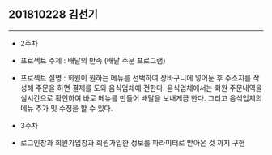 ## 201810228 김선기

___
- 2주차
- 프로젝트 주제 :  배달의 만족 (배달 주문 프로그램)
- 프로젝트 설명 :  회원이 원하는 메뉴를 선택하여 장바구니에 넣어둔 후 주소지를 작성해 주문을 하면 결제를 도와 음식업체에 전한다. 음식업체에서는 회원 주문내역을 실시간으로 확인하여 바로 메뉴를 만들어 배달을 보내게끔 한다. 그리고 음식업체의 메뉴 추가 및 수정을 할 수 있다.

- 3주차
- 로그인창과 회원가입창과 회원가입한 정보를 파라미터로 받아온 것 까지 구현
